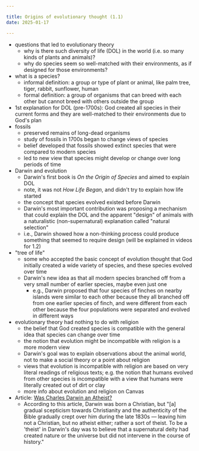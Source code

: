 ```yaml
---

title: Origins of evolutionary thought (1.1)
date: 2025-01-17

---
```


- questions that led to evolutionary theory
	- why is there such diversity of life (DOL) in the world (i.e. so many kinds of plants and animals)?
	- why do species seem so well-matched with their environments, as if designed for those environments?
- what is a species?
	- informal definition: a group or type of plant or animal, like palm tree, tiger, rabbit, sunflower, human
	- formal definition: a group of organisms that can breed with each other but cannot breed with others outside the group
- 1st explanation for DOL (pre-1700s): God created all species in their current forms and they are well-matched to their environments due to God's plan
- fossils
	- preserved remains of long-dead organisms
	- study of fossils in 1700s began to change views of species
	- belief developed that fossils showed extinct species that were compared to modern species
	- led to new view that species might develop or change over long periods of time
- Darwin and evolution
	- Darwin's first book is _On the Origin of Species_ and aimed to explain DOL
	- note, it was not _How Life Began_, and didn't try to explain how life started
	- the concept that species evolved existed before Darwin
	- Darwin's most important contribution was proposing a mechanism that could explain the DOL and the apparent "design" of animals with a naturalistic (non-supernatural) explanation called "natural selection"
	- i.e., Darwin showed how a non-thinking process could produce something that seemed to require design (will be explained in videos for 1.2)
- "tree of life"
	- some who accepted the basic concept of evolution thought that God initially created a wide variety of species, and these species evolved over time
	- Darwin's new idea as that all modern species branched off from a very small number of earlier species, maybe even just one
		- e.g., Darwin proposed that four species of finches on nearby islands were similar to each other because they all branched off from one earlier species of finch, and were different from each other because the four populations were separated and evolved in different ways
- evolutionary theory had nothing to do with religion
	- the belief that God created species is compatible with the general idea that species can change over time
	- the notion that evolution might be incompatible with religion is a more modern view
	- Darwin's goal was to explain observations about the animal world, not to make a social theory or a point about religion
	- views that evolution is incompatible with religion are based on very literal readings of religious texts; e.g. the notion that humans evolved from other species is incompatible with a view that humans were literally created out of dirt or clay
	- more info about evolution and religion on Canvas
- Article: [Was Charles Darwin an Atheist?](https://publicdomainreview.org/essay/was-charles-darwin-an-atheist)
	- According to this article, Darwin was born a Christian, but "[a] gradual scepticism towards Christianity and the authenticity of the Bible gradually crept over him during the late 1830s — leaving him not a Christian, but no atheist either; rather a sort of theist. To be a 'theist' in Darwin's day was to believe that a supernatural deity had created nature or the universe but did not intervene in the course of history."
